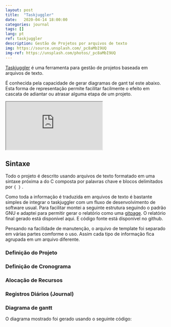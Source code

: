 ```yaml
---
layout: post
title:  "Taskjuggler"
date:   2020-04-14 18:00:00
categories: journal
tags: []
lang: pt
ref: taskjuggler
description: Gestão de Projetos por arquivos de texto
img: https://source.unsplash.com/_pc8aMbI9UQ
img-ref: https://unsplash.com/photos/_pc8aMbI9UQ
---
```


[Taskjuggler](https://taskjuggler.org) é uma ferramenta para gestão de projetos baseada em arquivos de texto.

É conhecida pela capacidade de gerar diagramas de gant tal este abaixo. Esta forma de representação permite facilitar facilmente o efeito em cascata de adiantar ou atrasar alguma etapa de um projeto.

<iframe src="https://akafael.github.io/taskjuggler-sandbox/gant.html"></iframe>

## Sintaxe

Todo o projeto é descrito usando arquivos de texto formatado em uma sintaxe próxima a do C composta por palavras chave e blocos delimitados por `{ }` .

Como toda a informação é traduzida em arquivos de texto é bastante simples de integrar o taskjuggler com um fluxo de desenvolvimento de software usual. Para facilitar montei a seguinte estrutura seguindo o padrão GNU e adaptei para permitir gerar o relatório como uma [gitpage](https://pages.github.com). O relatório final gerado está disponível aqui. E código fonte está disponível no github.

Pensando na facilidade de manutenção, o arquivo de template foi separado em várias partes comforme o uso. Assim cada tipo de informação fica agrupada em um arquivo diferente.

### Definição do Projeto

<script src="https://gist-it.appspot.com/github/akafael/taskjuggler-sandbox/blob/master/src/main.tjp"></script>

### Definição de Cronograma

<script src="https://gist-it.appspot.com/github/akafael/taskjuggler-sandbox/blob/master/src/project-plan.tji"></script>

### Alocação de Recursos

<script src="https://gist-it.appspot.com/github/akafael/taskjuggler-sandbox/blob/master/src/resources.tji"></script>

### Registros Diários (Journal)

### Diagrama de gantt

O diagrama mostrado foi gerado usando o seguinte código:

<script src="https://gist-it.appspot.com/github/akafael/taskjuggler-sandbox/blob/master/src/reportgant.tji"></script>


